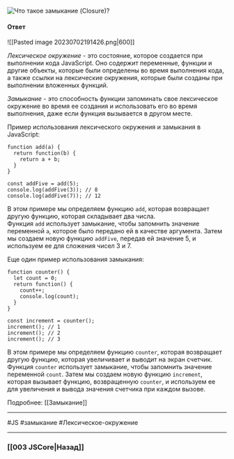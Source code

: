 ![Что такое замыкание (Closure)?](https://youtu.be/kx3dR6ztICU?t=284)

#### Ответ

![[Pasted image 20230702191426.png|600]]

*Лексическое окружение* - это состояние, которое создается при выполнении кода JavaScript. Оно содержит переменные, функции и другие объекты, которые были определены во время выполнения кода, а также ссылки на лексические окружения, которые были созданы при выполнении вложенных функций.

*Замыкание* - это способность функции запоминать свое лексическое окружение во время ее создания и использовать его во время выполнения, даже если функция вызывается в другом месте.

Пример использования лексического окружения и замыкания в JavaScript:

```
function add(a) {
  return function(b) {
    return a + b;
  }
}

const addFive = add(5);
console.log(addFive(3)); // 8
console.log(addFive(7)); // 12
```

В этом примере мы определяем функцию `add`, которая возвращает другую функцию, которая складывает два числа. Функция `add` использует замыкание, чтобы запомнить значение переменной `a`, которое было передано ей в качестве аргумента. Затем мы создаем новую функцию `addFive`, передав ей значение 5, и используем ее для сложения чисел 3 и 7.

Еще один пример использования замыкания:

```
function counter() {
  let count = 0;
  return function() {
    count++;
    console.log(count);
  }
}

const increment = counter();
increment(); // 1
increment(); // 2
increment(); // 3
```

В этом примере мы определяем функцию `counter`, которая возвращает другую функцию, которая увеличивает и выводит на экран счетчик. Функция `counter` использует замыкание, чтобы запомнить значение переменной `count`. Затем мы создаем новую функцию `increment`, которая вызывает функцию, возвращенную `counter`, и используем ее для увеличения и вывода значения счетчика при каждом вызове.

Подробнее: [[Замыкание]]

___
 #JS #замыкание #Лексическое-окружение 

___

### [[003 JSCore|Назад]]